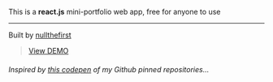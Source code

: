 This is a **react.js** mini-portfolio web app, free for anyone to use

- - -

Built by [nullthefirst](https://github.com/Usheninte)

> [View DEMO](https://github-highlights.netlify.com)

###### Inspired by [this codepen](https://codepen.io/usheninte/full/KrBzeL/) of my Github pinned repositories...